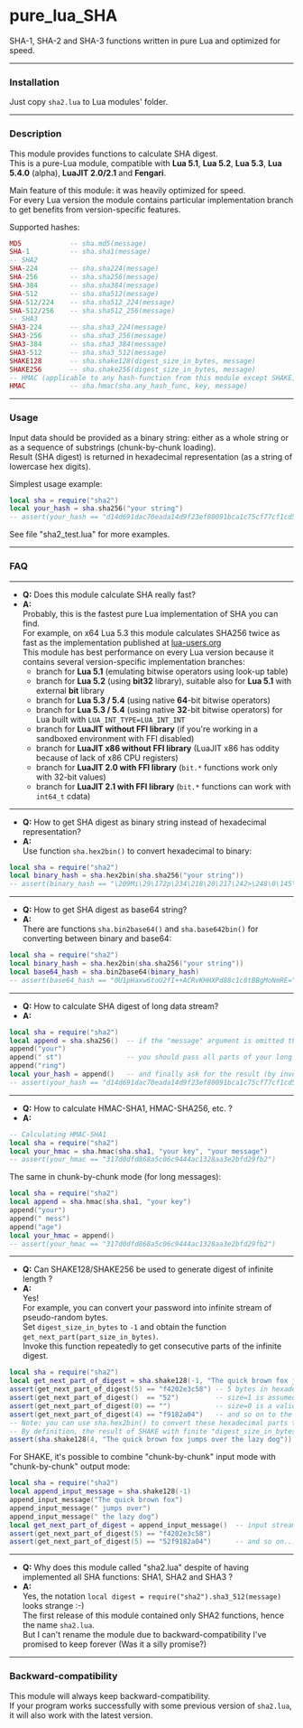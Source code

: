 # pure_lua_SHA

SHA-1, SHA-2 and SHA-3 functions written in pure Lua and optimized for speed.

---
### Installation

Just copy `sha2.lua` to Lua modules' folder.

---
### Description

This module provides functions to calculate SHA digest.  
This is a pure-Lua module, compatible with **Lua 5.1**, **Lua 5.2**, **Lua 5.3**, **Lua 5.4.0** (alpha), **LuaJIT 2.0/2.1** and **Fengari**.

Main feature of this module: it was heavily optimized for speed.  
For every Lua version the module contains particular implementation branch to get benefits from version-specific features.

Supported hashes:
```lua
MD5            -- sha.md5(message)
SHA-1          -- sha.sha1(message)
-- SHA2
SHA-224        -- sha.sha224(message)
SHA-256        -- sha.sha256(message)
SHA-384        -- sha.sha384(message)
SHA-512        -- sha.sha512(message)
SHA-512/224    -- sha.sha512_224(message)
SHA-512/256    -- sha.sha512_256(message)
-- SHA3
SHA3-224       -- sha.sha3_224(message)
SHA3-256       -- sha.sha3_256(message)
SHA3-384       -- sha.sha3_384(message)
SHA3-512       -- sha.sha3_512(message)
SHAKE128       -- sha.shake128(digest_size_in_bytes, message)
SHAKE256       -- sha.shake256(digest_size_in_bytes, message)
-- HMAC (applicable to any hash-function from this module except SHAKE)
HMAC           -- sha.hmac(sha.any_hash_func, key, message)
```
---
### Usage

Input data should be provided as a binary string: either as a whole string or as a sequence of substrings (chunk-by-chunk loading).  
Result (SHA digest) is returned in hexadecimal representation (as a string of lowercase hex digits).  

Simplest usage example:
```lua
local sha = require("sha2")
local your_hash = sha.sha256("your string")
-- assert(your_hash == "d14d691dac70eada14d9f23ef80091bca1c75cf77cf1cd5cf2d04180ca0d9911")
```
See file "sha2_test.lua" for more examples.

---
### FAQ
---

* **Q:** Does this module calculate SHA really fast?
* **A:**  
Probably, this is the fastest pure Lua implementation of SHA you can find.  
For example, on x64 Lua 5.3 this module calculates SHA256 twice as fast as the implementation published at [lua-users.org](http://lua-users.org/wiki/SecureHashAlgorithmBw)  
This module has best performance on every Lua version because it contains several version-specific implementation branches:  
   - branch for **Lua 5.1** (emulating bitwise operators using look-up table)
   - branch for **Lua 5.2** (using **bit32** library), suitable also for **Lua 5.1** with external **bit** library
   - branch for **Lua 5.3 / 5.4** (using native **64**-bit bitwise operators)
   - branch for **Lua 5.3 / 5.4** (using native **32**-bit bitwise operators) for Lua built with `LUA_INT_TYPE=LUA_INT_INT`
   - branch for **LuaJIT without FFI library** (if you're working in a sandboxed environment with FFI disabled)
   - branch for **LuaJIT x86 without FFI library** (LuaJIT x86 has oddity because of lack of x86 CPU registers)
   - branch for **LuaJIT 2.0 with FFI library** (`bit.*` functions work only with 32-bit values)
   - branch for **LuaJIT 2.1 with FFI library** (`bit.*` functions can work with `int64_t` cdata)

---
* **Q:** How to get SHA digest as binary string instead of hexadecimal representation?
* **A:**  
Use function `sha.hex2bin()` to convert hexadecimal to binary:
```lua
local sha = require("sha2")
local binary_hash = sha.hex2bin(sha.sha256("your string"))
-- assert(binary_hash == "\209Mi\29\172p\234\218\20\217\242>\248\0\145\188\161\199\\\247|\241\205\\\242\208A\128\202\r\153\17")
```

---
* **Q:** How to get SHA digest as base64 string?
* **A:**  
There are functions `sha.bin2base64()` and `sha.base642bin()` for converting between binary and base64:
```lua
local sha = require("sha2")
local binary_hash = sha.hex2bin(sha.sha256("your string"))
local base64_hash = sha.bin2base64(binary_hash)
-- assert(base64_hash == "0U1pHaxw6toU2fI++ACRvKHHXPd88c1c8tBBgMoNmRE=")
```

---
* **Q:** How to calculate SHA digest of long data stream?
* **A:**
```lua
local sha = require("sha2")
local append = sha.sha256()  -- if the "message" argument is omitted then "append" function is returned
append("your")
append(" st")                -- you should pass all parts of your long message to the "append" function (chunk-by-chunk)
append("ring")
local your_hash = append()   -- and finally ask for the result (by invoking the "append" function without argument)
-- assert(your_hash == "d14d691dac70eada14d9f23ef80091bca1c75cf77cf1cd5cf2d04180ca0d9911")
```

---
* **Q:** How to calculate HMAC-SHA1, HMAC-SHA256, etc. ?
* **A:**
```lua
-- Calculating HMAC-SHA1
local sha = require("sha2")
local your_hmac = sha.hmac(sha.sha1, "your key", "your message")
-- assert(your_hmac == "317d0dfd868a5c06c9444ac1328aa3e2bfd29fb2")
```
The same in chunk-by-chunk mode (for long messages):
```lua
local sha = require("sha2")
local append = sha.hmac(sha.sha1, "your key")
append("your")
append(" mess")
append("age")
local your_hmac = append()
-- assert(your_hmac == "317d0dfd868a5c06c9444ac1328aa3e2bfd29fb2")
```

---
* **Q:** Can SHAKE128/SHAKE256 be used to generate digest of infinite length ?
* **A:**  
Yes!  
For example, you can convert your password into infinite stream of pseudo-random bytes.  
Set `digest_size_in_bytes` to `-1` and obtain the function `get_next_part(part_size_in_bytes)`.  
Invoke this function repeatedly to get consecutive parts of the infinite digest.
```lua
local sha = require("sha2")
local get_next_part_of_digest = sha.shake128(-1, "The quick brown fox jumps over the lazy dog")
assert(get_next_part_of_digest(5) == "f4202e3c58") -- 5 bytes in hexadecimal representation
assert(get_next_part_of_digest()  == "52")         -- size=1 is assumed when omitted
assert(get_next_part_of_digest(0) == "")           -- size=0 is a valid size
assert(get_next_part_of_digest(4) == "f9182a04")   -- and so on to the infinity...
-- Note: you can use sha.hex2bin() to convert these hexadecimal parts to binary strings
-- By definition, the result of SHAKE with finite "digest_size_in_bytes" is just a finite prefix of "infinite digest":
assert(sha.shake128(4, "The quick brown fox jumps over the lazy dog")) == "f4202e3c")
```
For SHAKE, it's possible to combine "chunk-by-chunk" input mode with "chunk-by-chunk" output mode:
```lua
local sha = require("sha2")
local append_input_message = sha.shake128(-1)
append_input_message("The quick brown fox")
append_input_message(" jumps over")
append_input_message(" the lazy dog")
local get_next_part_of_digest = append_input_message()  -- input stream is terminated, now we can start receiving the output stream
assert(get_next_part_of_digest(5) == "f4202e3c58")
assert(get_next_part_of_digest(5) == "52f9182a04")      -- and so on...
```

---
* **Q:** Why does this module called "sha2.lua" despite of having implemented all SHA functions: SHA1, SHA2 and SHA3 ?
* **A:**  
Yes, the notation `local digest = require("sha2").sha3_512(message)` looks strange :-)  
The first release of this module contained only SHA2 functions, hence the name `sha2.lua`.  
But I can't rename the module due to backward-compatibility I've promised to keep forever (Was it a silly promise?)

---
### Backward-compatibility
This module will always keep backward-compatibility.  
If your program works successfully with some previous version of `sha2.lua`, it will also work with the latest version.

